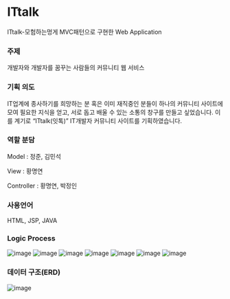 # ITtalk
ITtalk-모험하는멍게
MVC패턴으로 구현한 Web Application

### 주제
개발자와 개발자를 꿈꾸는 사람들의 커뮤니티 웹 서비스

### 기획 의도
IT업계에 종사하기를 희망하는 분 혹은 이미 재직중인 분들이 하나의 커뮤니티 사이트에 모여 필요한 지식을 얻고, 서로 돕고 배울 수 있는 소통의 창구를 만들고 싶었습니다.  이를 계기로 “ITtalk(잇톡)” IT개발자 커뮤니티 사이트를 기획하였습니다.

### 역할 분담
Model : 정준, 김민석

View : 황명연

Controller : 황명연, 박정인

### 사용언어
HTML, JSP, JAVA

### Logic Process
![image](https://user-images.githubusercontent.com/59945024/160123215-b6328dec-0bbc-4e5e-8862-1a4070f694d0.png)
![image](https://user-images.githubusercontent.com/59945024/160123252-1bf08f2a-132f-4ce0-adac-4768d091e324.png)
![image](https://user-images.githubusercontent.com/59945024/160123265-d7f6c29e-0de2-4849-898c-48bbaf478b1c.png)
![image](https://user-images.githubusercontent.com/59945024/160123280-c3d40c42-16f6-480c-b80a-bc9ac1016578.png)
![image](https://user-images.githubusercontent.com/59945024/160123289-dc3de793-1164-4aa1-8f34-2ab3aa43f154.png)
![image](https://user-images.githubusercontent.com/59945024/160123306-73b0eb91-dcc1-4797-a0f8-aa8143e5db9f.png)
![image](https://user-images.githubusercontent.com/59945024/160123318-41ea7f3f-7735-4ad6-ac09-82d17b6d65d3.png)

### 데이터 구조(ERD)
![image](https://user-images.githubusercontent.com/59945024/160123363-40737ebb-6186-4517-90c7-d4bbdc28f9cd.png)

